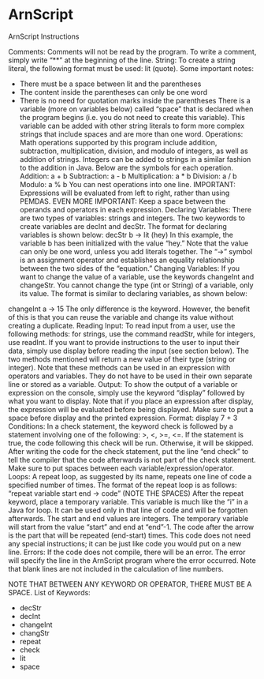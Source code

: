 # ArnScript
ArnScript Instructions

Comments: Comments will not be read by the program. To write a comment, simply write “**” at
the beginning of the line.
String: To create a string literal, the following format must be used: lit (quote). Some important
notes:
- There must be a space between lit and the parentheses
- The content inside the parentheses can only be one word
- There is no need for quotation marks inside the parentheses
There is a variable (more on variables below) called “space” that is declared when the program
begins (i.e. you do not need to create this variable). This variable can be added with other string
literals to form more complex strings that include spaces and are more than one word.
Operations: Math operations supported by this program include addition, subtraction,
multiplication, division, and modulo of integers, as well as addition of strings. Integers can be
added to strings in a similar fashion to the addition in Java. Below are the symbols for each
operation.
Addition: a + b
Subtraction: a - b
Multiplication: a * b
Division: a / b
Modulo: a % b
You can nest operations into one line.
IMPORTANT: Expressions will be evaluated from left to right, rather than using PEMDAS.
EVEN MORE IMPORTANT: Keep a space between the operands and operators in each
expression.
Declaring Variables: There are two types of variables: strings and integers. The two keywords
to create variables are decInt and decStr. The format for declaring variables is shown below:
decStr b -> lit (hey)
In this example, the variable b has been initialized with the value “hey.” Note that the value can
only be one word, unless you add literals together. The “->” symbol is an assignment operator
and establishes an equality relationship between the two sides of the “equation.”
Changing Variables: If you want to change the value of a variable, use the keywords changeInt
and changeStr. You cannot change the type (int or String) of a variable, only its value. The
format is similar to declaring variables, as shown below:

changeInt a -> 15
The only difference is the keyword. However, the benefit of this is that you can reuse the
variable and change its value without creating a duplicate.
Reading Input: To read input from a user, use the following methods: for strings, use the
command readStr, while for integers, use readInt. If you want to provide instructions to the user
to input their data, simply use display before reading the input (see section below). The two
methods mentioned will return a new value of their type (string or integer).
Note that these methods can be used in an expression with operators and variables. They do
not have to be used in their own separate line or stored as a variable.
Output: To show the output of a variable or expression on the console, simply use the keyword
“display” followed by what you want to display. Note that if you place an expression after display,
the expression will be evaluated before being displayed. Make sure to put a space before
display and the printed expression.
Format: display 7 + 3
Conditions: In a check statement, the keyword check is followed by a statement involving one
of the following: >, <, >=, <=. If the statement is true, the code following this check will be run.
Otherwise, it will be skipped. After writing the code for the check statement, put the line “end
check” to tell the compiler that the code afterwards is not part of the check statement. Make
sure to put spaces between each variable/expression/operator.
Loops: A repeat loop, as suggested by its name, repeats one line of code a specified number of
times. The format of the repeat loop is as follows:
“repeat variable start end -> code” (NOTE THE SPACES)
After the repeat keyword, place a temporary variable. This variable is much like the “i” in a Java
for loop. It can be used only in that line of code and will be forgotten afterwards.
The start and end values are integers. The temporary variable will start from the value “start”
and end at “end”-1. The code after the arrow is the part that will be repeated (end-start) times.
This code does not need any special instructions; it can be just like code you would put on a
new line.
Errors: If the code does not compile, there will be an error. The error will specify the line in the
ArnScript program where the error occurred. Note that blank lines are not included in the
calculation of line numbers.

NOTE THAT BETWEEN ANY KEYWORD OR OPERATOR, THERE MUST BE A SPACE.
List of Keywords:
- decStr
- decInt
- changeInt
- changStr
- repeat
- check
- lit
- space
